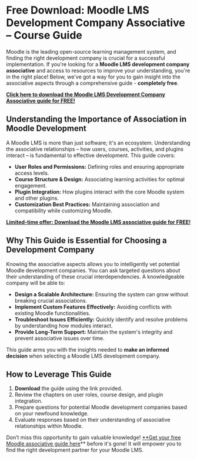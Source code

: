 # Free Download: Moodle LMS Development Company Associative – Course Guide

Moodle is the leading open-source learning management system, and finding the right development company is crucial for a successful implementation. If you're looking for a **Moodle LMS development company associative** and access to resources to improve your understanding, you're in the right place! Below, we've got a way for you to gain insight into the associative aspects through a comprehensive guide - **completely free**.

[**Click here to download the Moodle LMS Development Company Associative guide for FREE!**](https://udemywork.com/moodle-lms-development-company-associative)

## Understanding the Importance of Association in Moodle Development

A Moodle LMS is more than just software; it's an ecosystem. Understanding the associative relationships – how users, courses, activities, and plugins interact – is fundamental to effective development. This guide covers:

*   **User Roles and Permissions:** Defining roles and ensuring appropriate access levels.
*   **Course Structure & Design:** Associating learning activities for optimal engagement.
*   **Plugin Integration:** How plugins interact with the core Moodle system and other plugins.
*   **Customization Best Practices:** Maintaining association and compatibility while customizing Moodle.

[**Limited-time offer: Download the Moodle LMS associative guide for FREE!**](https://udemywork.com/moodle-lms-development-company-associative)

## Why This Guide is Essential for Choosing a Development Company

Knowing the associative aspects allows you to intelligently vet potential Moodle development companies. You can ask targeted questions about their understanding of these crucial interdependencies. A knowledgeable company will be able to:

*   **Design a Scalable Architecture:** Ensuring the system can grow without breaking crucial associations.
*   **Implement Custom Features Effectively:** Avoiding conflicts with existing Moodle functionalities.
*   **Troubleshoot Issues Efficiently:** Quickly identify and resolve problems by understanding how modules interact.
*   **Provide Long-Term Support:** Maintain the system's integrity and prevent associative issues over time.

This guide arms you with the insights needed to **make an informed decision** when selecting a Moodle LMS development company.

## How to Leverage This Guide

1.  **Download** the guide using the link provided.
2.  Review the chapters on user roles, course design, and plugin integration.
3.  Prepare questions for potential Moodle development companies based on your newfound knowledge.
4. Evaluate responses based on their understanding of associative relationships within Moodle.

Don’t miss this opportunity to gain valuable knowledge! [**Get your free Moodle associative guide here](https://udemywork.com/moodle-lms-development-company-associative)** before it's gone! It will empower you to find the right development partner for your Moodle LMS.
